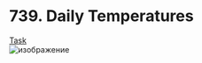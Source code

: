 # 739. Daily Temperatures
<a href= 'https://leetcode.com/problems/daily-temperatures/description/'>Task</a>
<br>
![изображение](https://github.com/user-attachments/assets/08fc51be-b3be-4b38-841f-5520b32f9fa4)

